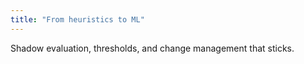 ```yaml
---
title: "From heuristics to ML"
---
```


Shadow evaluation, thresholds, and change management that sticks.

